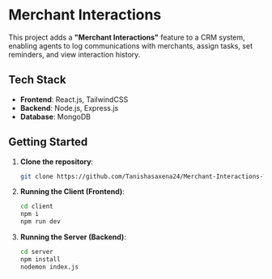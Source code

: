 # Merchant Interactions 

This project adds a **"Merchant Interactions"** feature to a CRM system, enabling agents to log communications with merchants, assign tasks, set reminders, and view interaction history.

## Tech Stack

- **Frontend**: React.js, TailwindCSS
- **Backend**: Node.js, Express.js
- **Database**: MongoDB

## Getting Started

1. **Clone the repository**:

   ```bash
   git clone https://github.com/Tanishasaxena24/Merchant-Interactions-Website.git

2. **Running the Client (Frontend)**:

   ```bash
   cd client
   npm i
   npm run dev

2. **Running the Server (Backend)**:

   ```bash
   cd server
   npm install
   nodemon index.js
